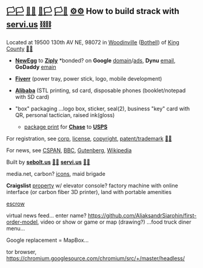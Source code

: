 
## [🏳🏳](xn--en8ha.ws) [🏴🏴](xn--en8hb.ws) [🏴🏳](xn--fn8ha.ws) [🏳🏴](xn--en8hc.ws) [⚙⚙](xn--8v8ha.ws) How to build strack with **[servi.us](https://servi.us)** [⛓⛓](xn--l9ha.ws) 

Located at 19500 130th AV NE, 98072 in [Woodinville](https://www.ci.woodinville.wa.us/) ([Bothell](http://www.ci.bothell.wa.us/)) of [King County](https://www.kingcounty.gov/) [🌳🌳](xn--wh8ha.ws)

- [**NewEgg**](https://www.newegg.com) to [**Ziply**](https://ziplyfiber.com/login) *bonded? on **Google** [domain](https://domains.google.com)/[ads](https://www.google.com/adsensenew/u/0/pub-1429497248082414/home?hl=en-US&signup-no-redirect=true), **Dynu** [email](https://www.dynu.com), **GoDaddy** [emain](https://dcc.godaddy.com/domains/?isc=cjc1off30)

- [**Fiverr**](https://www.fiverr.com/) (power tray, power stick, logo, mobile development)
  
- [**Alibaba**](https://www.alibaba.com) (STL printing, sd card, disposable phones (booklet/notepad with SD card)

- "box" packaging ...logo box, sticker, seal(2), business "key" card with QR, personal tactician, raised ink(gloss)
  - [package print]() for [**Chase**](https://developer.authorize.net/api/reference/index.html#payment-transactions-debit-a-bank-account) to [**USPS**](https://www.usps.com/business/web-tools-apis/documentation-updates.htm)

For registration, see [corp](https://ccfs.sos.wa.gov/#/Dashboard), [license](https://secure.dor.wa.gov/), [copyright](https://eco.copyright.gov/eService_enu/start.swe?SWECmd=Login&SWEPL=1&SRN=&SWETS=1584673446735), [patent/trademark](https://www.uspto.gov/) [📮📮](xn--ku8ha.ws)

For news, see [CSPAN](https://www.c-span.org/), [BBC](http://feeds.bbci.co.uk/news/rss.xml), [Gutenberg](http://www.gutenberg.org/wiki/Main_Page), [Wikipedia](http://www.wikipedia.org/wiki/Special:Random)

Built by **[sebolt.us](https://sebolt.us)** [🔩🔩](xn--8v8ha.ws) **[servi.us](https://boltb.in)** [🔩🔩](xn--8v8ha.ws) 

media.net, carbon? [icons](https://material.io/resources/icons/?style=baseline), maid brigade

**Craigslist** [property](https://www.craigslist.com) w/ elevator console?
factory machine with online interface (or carbon fiber 3D printer), land with portable amenities

[escrow](https://my.escrow.com/myescrow/MyTransactions.asp?hid=mt)

virtual news feed... enter name? https://github.com/AliaksandrSiarohin/first-order-model, video or show or game or map (drawing?)
...food truck diner menu...

Google replacement = MapBox...

tor browser, https://chromium.googlesource.com/chromium/src/+/master/headless/
